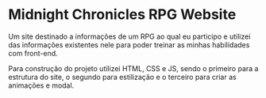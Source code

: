 # Midnight Chronicles RPG Website

Um site destinado a informações de um RPG ao qual eu participo e utilizei das informações existentes nele para poder treinar as minhas habilidades com front-end.

Para construção do projeto utilizei HTML, CSS e JS, sendo o primeiro para a estrutura do site, o segundo para estilização e o terceiro para criar as animações e modal.
